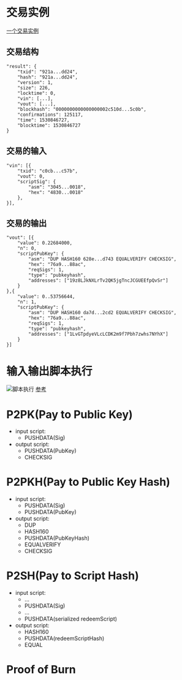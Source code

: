 # 交易实例
[一个交易实例](https://www.blockchain.com/btc/tx/921af728159e3019c18bbe0de9c70aa563ad27f3f562294d993a208d4fcfdd24)
## 交易结构
```
"result": {
    "txid": "921a...dd24",
    "hash": "921a...dd24",
    "version": 1,
    "size": 226,
    "locktime": 0,
    "vin": [...],
    "vout": [...],
    "blockhash": "0000000000000000002c510d...5c0b",
    "confirmations": 125117,
    "time": 1530846727,
    "blocktime": 1530846727
}
```
## 交易的输入
```
"vin": [{
    "txid": "c0cb...c57b",
    "vout": 0,
    "scriptSig": {
        "asm": "3045...0018",
        "hex": "4830...0018"
    },
}],
```
## 交易的输出
```
"vout": [{
    "value": 0.22684000,
    "n": 0,
    "scriptPubKey": {
        "asm": "DUP HASH160 628e...d743 EQUALVERIFY CHECKSIG",
        "hex": "76a9...88ac",
        "reqSigs": 1,
        "type": "pubkeyhash",
        "addresses": ["19z8LJkNXLrTv2QK5jgTncJCGUEEfpQvSr"]
    }
},{
    "value": 0..53756644,
    "n": 1,
    "scriptPubKey": {
        "asm": "DUP HASH160 da7d...2cd2 EQUALVERIFY CHECKSIG",
        "hex": "76a9...88ac",
        "reqSigs": 1,
        "type": "pubkeyhash",
        "addresses": ["1LvGTpdyeVLcLCDK2m9f7Pbh7zwhs7NYhX"]
    }    
}]
```
# 输入输出脚本执行
![脚本执行]()
[参考](https://blog.csdn.net/houcunlu/article/details/103323390?utm_medium=distribute.pc_relevant.none-task-blog-BlogCommendFromMachineLearnPai2-2.channel_param&depth_1-utm_source=distribute.pc_relevant.none-task-blog-BlogCommendFromMachineLearnPai2-2.channel_param)
# P2PK(Pay to Public Key)
* input script:
    * PUSHDATA(Sig)
* output script:
    * PUSHDATA(PubKey)
    * CHECKSIG
# P2PKH(Pay to Public Key Hash)
* input script:
    * PUSHDATA(Sig)
    * PUSHDATA(PubKey)
* output script:
    * DUP
    * HASH160
    * PUSHDATA(PubKeyHash)
    * EQUALVERIFY
    * CHECKSIG
# P2SH(Pay to Script Hash)
* input script:
    * ...
    * PUSHDATA(Sig)
    * ...
    * PUSHDATA(serialized redeemScript)
* output script:
    * HASH160
    * PUSHDATA(redeemScriptHash)
    * EQUAL
# Proof of Burn